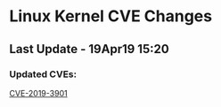
# **Linux Kernel CVE Changes**

## Last Update - 19Apr19 15:20

### **Updated CVEs:**

[CVE-2019-3901](cves/CVE-2019-3901)  
